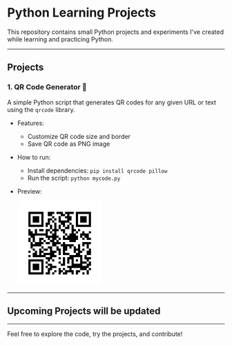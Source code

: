 # Python Learning Projects

This repository contains small Python projects and experiments I've created while learning and practicing Python.

---

## Projects

### 1. QR Code Generator 🧾

A simple Python script that generates QR codes for any given URL or text using the `qrcode` library.

- Features:
  - Customize QR code size and border
  - Save QR code as PNG image
- How to run:
  - Install dependencies: `pip install qrcode pillow`
  - Run the script: `python mycode.py`
- Preview:

  ![QR Code Example](portfolio_qr.png)
---

## Upcoming Projects will be updated


---

Feel free to explore the code, try the projects, and contribute!
